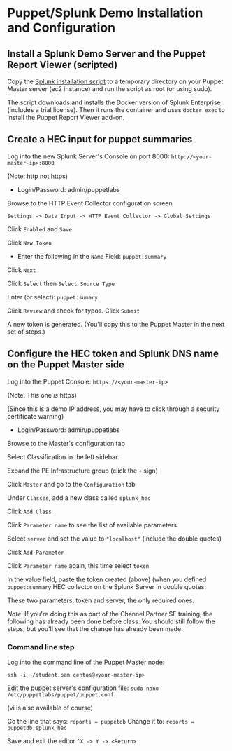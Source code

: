 Puppet/Splunk Demo Installation and Configuration
==============

Install a Splunk Demo Server and the Puppet Report Viewer (scripted)
-----------

Copy the 
[Splunk installation script](https://github.com/eboutili/splunk_hec/blob/master/demo_splunk.sh) 
to a temporary directory on your Puppet Master server (ec2 instance) and run the script as root (or using sudo).

The script downloads and installs the Docker version of Splunk Enterprise (includes a trial license). Then it runs the container and uses `docker exec` to install the Puppet Report Viewer add-on.

Create a HEC input for puppet summaries
-----------
Log into the new Splunk Server's Console on port 8000: `http://<your-master-ip>:8000`

(Note: http not https)

- Login/Password: admin/puppetlabs

Browse to the HTTP Event Collector configuration screen 

`Settings -> Data Input -> HTTP Event Collector -> Global Settings`

Click `Enabled` and `Save`

Click `New Token`

- Enter the following in the `Name` Field: `puppet:summary`

Click `Next`

Click `Select` then `Select Source Type`

Enter (or select): `puppet:sumary`

Click `Review` and check for typos. Click `Submit`

A new token is generated. (You'll copy this to the Puppet Master in the next set of steps.)

Configure the HEC token and Splunk DNS name on the Puppet Master side
------------
Log into the Puppet Console: `https://<your-master-ip>`

(Note: This one _is_ https)

(Since this is a demo IP address, you may have to click through a security certificate warning)

- Login/Password: admin/puppetlabs

Browse to the Master's configuration tab

Select Classification in the left sidebar.

Expand the PE Infrastructure group (click the `+` sign)

Click `Master` and go to the `Configuration` tab

Under `Classes`, add a new class called `splunk_hec`

Click `Add Class`

Click `Parameter name` to see the list of available parameters

Select `server` and set the value to `"localhost"` (include the double quotes)

Click `Add Parameter`

Click `Parameter name` again, this time select `token`

In the value field, paste the token created (above) (when you defined `puppet:summary` HEC collector on the Splunk Server
in double quotes.

These two parameters, token and server, the only required ones.

*Note*: If you're doing this as part of the Channel Partner SE training, the
following has already been done before class. You should still follow the steps, but you'll
see that the change has already been made. 

### Command line step

Log into the command line of the Puppet Master node:

`ssh -i ~/student.pem centos@<your-master-ip>`

Edit the puppet server's configuration file:
`sudo nano /etc/puppetlabs/puppet/puppet.conf` 

(vi is also available of course)

Go the line that says: `reports = puppetdb`
Change it to: `reports = puppetdb,splunk_hec`

Save and exit the editor
`^X -> Y -> <Return>`
